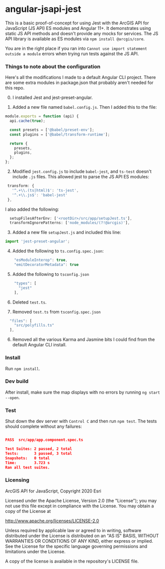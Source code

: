 # angular-jsapi-jest

This is a basic proof-of-concept for using Jest with the ArcGIS API for JavaScript (JS API) ES modules and Angular 11+. It demonstrates using static JS API methods and doesn't provide any mocks for services. The JS API library is available as ES modules via `npm install @arcgis/core`.

You are in the right place if you ran into `Cannot use import statement outside a module` errors when trying run tests against the JS API.

### Things to note about the configuration

Here's all the modifications I made to a default Angular CLI project. There are some extra modules in package.json that probably aren't needed for this repo.

0. I installed Jest and jest-preset-angular.

1. Added a new file named `babel.config.js`. Then I added this to the file:
 
```js
module.exports = function (api) {
  api.cache(true);

  const presets = ['@babel/preset-env'];
  const plugins = ['@babel/transform-runtime'];

  return {
    presets,
    plugins,
  };
};
```
 
2. Modified `jest.config.js` to include `babel-jest`, and `ts-test` doesn't include `.js` files. This allowed jest to parse the JS API ES modules:
 
```js
 transform: {
   '^.+\\.(ts|html)$': 'ts-jest',
   '^.+\\.js$': 'babel-jest' 
 }, 
```

I also added the following:

```js
  setupFilesAfterEnv: ['<rootDir>/src/app/setupJest.ts'],
  transformIgnorePatterns: ['node_modules/(?!@arcgis)'],
```

3. Added a new file `setupJest.js` and included this line:

```js
import 'jest-preset-angular';
```

4. Added the following to `ts.config.spec.json`:

```js
    "esModuleInterop": true,
    "emitDecoratorMetadata": true    
```

5. Added the following to `tsconfig.json`

```js
    "types": [
      "jest"
    ],   
```

6. Deleted `test.ts`.

7. Removed `test.ts` from `tsconfig.spec.json`

```js
  "files": [
    "src/polyfills.ts"
  ],
```

6. Removed all the various Karma and Jasmine bits I could find from the default Angular CLI install.

### Install

Run `npm install`.

### Dev build

After install, make sure the map displays with no errors by running `ng start --open`.

### Test

Shut down the dev server with `Control C` and then run `npm test`. The tests should complete without any failures:

```json

PASS  src/app/app.component.spec.ts

Test Suites: 2 passed, 2 total
Tests:       3 passed, 3 total
Snapshots:   0 total
Time:        3.723 s
Ran all test suites.

```

### Licensing

ArcGIS API for JavaScript, Copyright 2020 Esri

Licensed under the Apache License, Version 2.0 (the "License"); you may not use this file except in compliance with the License. You may obtain a copy of the License at

http://www.apache.org/licenses/LICENSE-2.0

Unless required by applicable law or agreed to in writing, software distributed under the License is distributed on an "AS IS" BASIS, WITHOUT WARRANTIES OR CONDITIONS OF ANY KIND, either express or implied. See the License for the specific language governing permissions and limitations under the License.

A copy of the license is available in the repository's LICENSE file.
